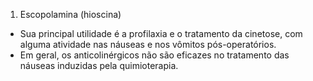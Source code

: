 1. Escopolamina (hioscina)

- Sua principal utilidade é a profilaxia e o tratamento da cinetose, com alguma atividade nas náuseas e nos vômitos pós-operatórios.
- Em geral, os anticolinérgicos não são eficazes no tratamento das náuseas induzidas pela quimioterapia.